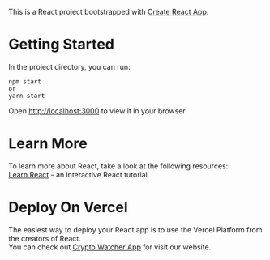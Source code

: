 This is a React project bootstrapped with [Create React App](https://github.com/facebook/create-react-app).
# Getting Started
In the project directory, you can run:
```
npm start
or
yarn start
```
Open [http://localhost:3000](http://localhost:3000) to view it in your browser.
# Learn More
To learn more about React, take a look at the following resources: <br />
<a href="https://reactjs.org/docs/getting-started.html" target="_blank">Learn React</a> - an interactive React tutorial.
# Deploy On Vercel
The easiest way to deploy your React app is to use the Vercel Platform from the creators of React.<br />
You can check out <a href="https://crypto-watcher-armitaahmadi.vercel.app/Spot-Market" target="_blank">Crypto Watcher App</a> for visit our website.
